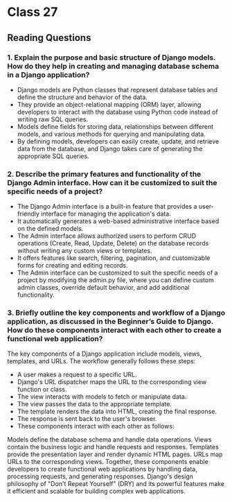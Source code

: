 # Class 27

## Reading  Questions

### 1. Explain the purpose and basic structure of Django models. How do they help in creating and managing database schema in a Django application?

* Django models are Python classes that represent database tables and define the structure and behavior of the data.
* They provide an object-relational mapping (ORM) layer, allowing developers to interact with the database using Python code instead of writing raw SQL queries.
* Models define fields for storing data, relationships between different models, and various methods for querying and manipulating data.
* By defining models, developers can easily create, update, and retrieve data from the database, and Django takes care of generating the appropriate SQL queries.

### 2. Describe the primary features and functionality of the Django Admin interface. How can it be customized to suit the specific needs of a project?

* The Django Admin interface is a built-in feature that provides a user-friendly interface for managing the application's data.
* It automatically generates a web-based administrative interface based on the defined models.
* The Admin interface allows authorized users to perform CRUD operations (Create, Read, Update, Delete) on the database records without writing any custom views or templates.
* It offers features like search, filtering, pagination, and customizable forms for creating and editing records.
* The Admin interface can be customized to suit the specific needs of a project by modifying the admin.py file, where you can define custom admin classes, override default behavior, and add additional functionality.

### 3. Briefly outline the key components and workflow of a Django application, as discussed in the Beginner’s Guide to Django. How do these components interact with each other to create a functional web application?

The key components of a Django application include models, views, templates, and URLs. The workflow generally follows these steps:

* A user makes a request to a specific URL.
* Django's URL dispatcher maps the URL to the corresponding view function or class.
* The view interacts with models to fetch or manipulate data.
* The view passes the data to the appropriate template.
* The template renders the data into HTML, creating the final response.
* The response is sent back to the user's browser.
* These components interact with each other as follows:

Models define the database schema and handle data operations.
Views contain the business logic and handle requests and responses.
Templates provide the presentation layer and render dynamic HTML pages.
URLs map URLs to the corresponding views.
Together, these components enable developers to create functional web applications by handling data, processing requests, and generating responses. Django's design philosophy of "Don't Repeat Yourself" (DRY) and its powerful features make it efficient and scalable for building complex web applications.
